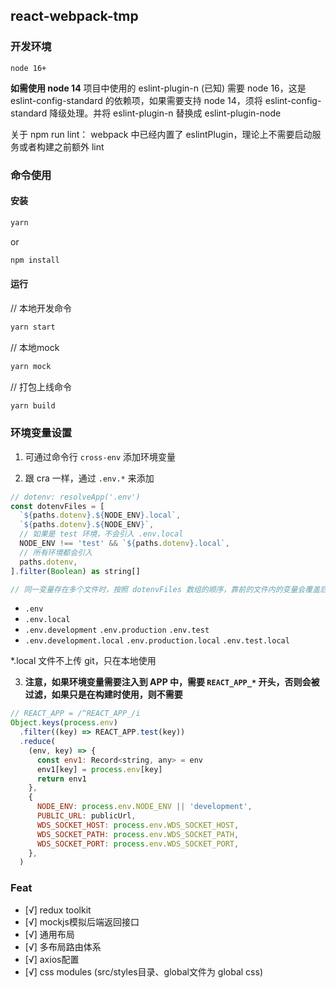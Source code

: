 ## react-webpack-tmp

### 开发环境

`node 16+`

**如需使用 node 14**
项目中使用的 eslint-plugin-n (已知) 需要 node 16，这是 eslint-config-standard 的依赖项，如果需要支持 node 14，须将 eslint-config-standard 降级处理。并将 eslint-plugin-n 替换成 eslint-plugin-node

关于 npm run lint：
webpack 中已经内置了 eslintPlugin，理论上不需要启动服务或者构建之前额外 lint

### 命令使用

#### 安装

```bash
yarn
```

or

```bash
npm install
```

#### 运行

// 本地开发命令

``` bash
yarn start
```

// 本地mock

``` bash
yarn mock
```

// 打包上线命令

``` bash
yarn build
```

### 环境变量设置

1. 可通过命令行 `cross-env` 添加环境变量

2. 跟 cra 一样，通过 `.env.*` 来添加

```js
// dotenv: resolveApp('.env')
const dotenvFiles = [
  `${paths.dotenv}.${NODE_ENV}.local`,
  `${paths.dotenv}.${NODE_ENV}`,
  // 如果是 test 环境，不会引入 .env.local
  NODE_ENV !== 'test' && `${paths.dotenv}.local`,
  // 所有环境都会引入
  paths.dotenv,
].filter(Boolean) as string[]

// 同一变量存在多个文件时，按照 dotenvFiles 数组的顺序，靠前的文件内的变量会覆盖后面的同一变量
```

- `.env`
- `.env.local`
- `.env.development`  `.env.production`  `.env.test`
- `.env.development.local`  `.env.production.local`  `.env.test.local`

*.local 文件不上传 git，只在本地使用

3. **注意，如果环境变量需要注入到 APP 中，需要 `REACT_APP_*` 开头，否则会被过滤，如果只是在构建时使用，则不需要**

```js
// REACT_APP = /^REACT_APP_/i
Object.keys(process.env)
  .filter((key) => REACT_APP.test(key))
  .reduce(
    (env, key) => {
      const env1: Record<string, any> = env
      env1[key] = process.env[key]
      return env1
    },
    {
      NODE_ENV: process.env.NODE_ENV || 'development',
      PUBLIC_URL: publicUrl,
      WDS_SOCKET_HOST: process.env.WDS_SOCKET_HOST,
      WDS_SOCKET_PATH: process.env.WDS_SOCKET_PATH,
      WDS_SOCKET_PORT: process.env.WDS_SOCKET_PORT,
    },
  )
```

### Feat

- [√] redux toolkit
- [√] mockjs模拟后端返回接口
- [√] 通用布局
- [√] 多布局路由体系
- [√] axios配置
- [√] css modules (src/styles目录、global文件为 global css)
